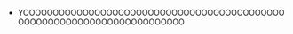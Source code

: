 - YOOOOOOOOOOOOOOOOOOOOOOOOOOOOOOOOOOOOOOOOOOOOOOOOOOOOOOOOOOOOOOOOOOOOOOOO

<!---
gnamj/gnamj is a ✨ special ✨ repository because its `README.md` (this file) appears on your GitHub profile.
You can click the Preview link to take a look at your changes.
--->

